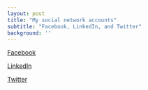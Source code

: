 ```yaml
---
layout: post
title: "My social network accounts"
subtitle: "Facebook, LinkedIn, and Twitter"
background: ''
---
```


[Facebook](https://www.facebook.com/mingxi.huang.5)

[LinkedIn](https://www.linkedin.com/in/mingxi-huang/)

[Twitter](https://twitter.com/MingxiH)